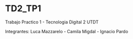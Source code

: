 # TD2_TP1
Trabajo Practico 1 - Tecnologia Digital 2 UTDT

Integrantes:
Luca Mazzarelo - Camila Migdal - Ignacio Pardo
